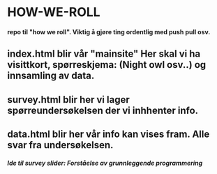 # HOW-WE-ROLL
#### repo til "how we roll". Viktig å gjøre ting ordentlig med push pull osv.

## index.html blir vår "mainsite" Her skal vi ha visittkort, spørreskjema: (Night owl osv..) og innsamling av data.
## survey.html blir her vi lager spørreundersøkelsen der vi inhhenter info.
## data.html  blir her vår info kan vises fram. Alle svar fra undersøkelsen.


##### Ide til survey slider: Forståelse av grunnleggende programmering
